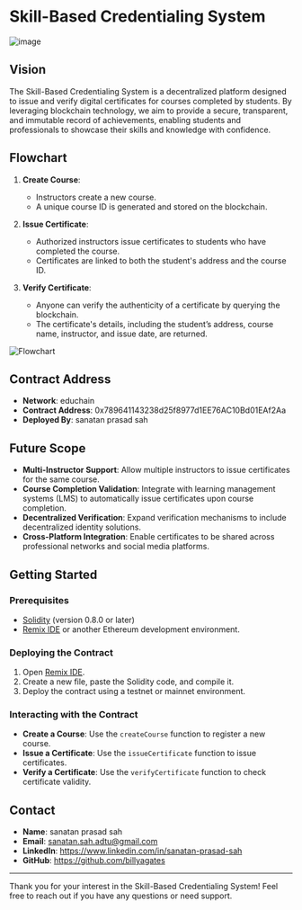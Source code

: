 
# Skill-Based Credentialing System
![image](https://github.com/user-attachments/assets/8ada0cc4-808d-4a3c-ad23-a5d4ad54b788)

## Vision

The Skill-Based Credentialing System is a decentralized platform designed to issue and verify digital certificates for courses completed by students. By leveraging blockchain technology, we aim to provide a secure, transparent, and immutable record of achievements, enabling students and professionals to showcase their skills and knowledge with confidence.

## Flowchart

1. **Create Course**: 
   - Instructors create a new course.
   - A unique course ID is generated and stored on the blockchain.

2. **Issue Certificate**:
   - Authorized instructors issue certificates to students who have completed the course.
   - Certificates are linked to both the student's address and the course ID.

3. **Verify Certificate**:
   - Anyone can verify the authenticity of a certificate by querying the blockchain.
   - The certificate's details, including the student’s address, course name, instructor, and issue date, are returned.

![Flowchart](https://example.com/flowchart.png) <!-- Add a link to your flowchart image or diagram here -->

## Contract Address

- **Network**: educhain
- **Contract Address**: 0x789641143238d25f8977d1EE76AC10Bd01EAf2Aa
- **Deployed By**: sanatan prasad sah

## Future Scope

- **Multi-Instructor Support**: Allow multiple instructors to issue certificates for the same course.
- **Course Completion Validation**: Integrate with learning management systems (LMS) to automatically issue certificates upon course completion.
- **Decentralized Verification**: Expand verification mechanisms to include decentralized identity solutions.
- **Cross-Platform Integration**: Enable certificates to be shared across professional networks and social media platforms.

## Getting Started

### Prerequisites

- [Solidity](https://soliditylang.org/) (version 0.8.0 or later)
- [Remix IDE](https://remix.ethereum.org/) or another Ethereum development environment.

### Deploying the Contract

1. Open [Remix IDE](https://remix.ethereum.org/).
2. Create a new file, paste the Solidity code, and compile it.
3. Deploy the contract using a testnet or mainnet environment.

### Interacting with the Contract

- **Create a Course**: Use the `createCourse` function to register a new course.
- **Issue a Certificate**: Use the `issueCertificate` function to issue certificates.
- **Verify a Certificate**: Use the `verifyCertificate` function to check certificate validity.

## Contact

- **Name**: sanatan prasad sah
- **Email**: sanatan.sah.adtu@gmail.com
- **LinkedIn**: https://www.linkedin.com/in/sanatan-prasad-sah
- **GitHub**: https://github.com/billyagates

---

Thank you for your interest in the Skill-Based Credentialing System! Feel free to reach out if you have any questions or need support.

